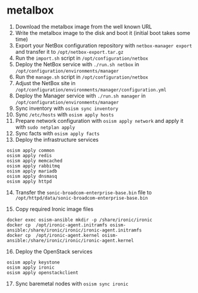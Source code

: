 # metalbox

1. Download the metalbox image from the well known URL
2. Write the metalbox image to the disk and boot it (initial boot takes some time)
3. Export your NetBox configuration repository with `netbox-manager export`
   and transfer it to `/opt/netbox-export.tar.gz`
4. Run the `import.sh` script in `/opt/configuration/netbox`
5. Deploy the NetBox service with `./run.sh netbox` in `/opt/configuration/environments/manager`
6. Run the `manage.sh` script in `/opt/configuration/netbox`
7. Adjust the NetBox site in `/opt/configuration/environments/manager/configuration.yml`
8. Deploy the Manager service with `./run.sh manager` in `/opt/configuration/environments/manager`
9. Sync inventory with `osism sync inventory`
10. Sync `/etc/hosts` with `osism apply hosts`
11. Prepare network configuration with `osism apply network` and apply it with `sudo netplan apply`
12. Sync facts with `osism apply facts`
13. Deploy the infrastructure services

   ```
   osism apply common
   osism apply redis
   osism apply memcached
   osism apply rabbitmq
   osism apply mariadb
   osism apply dnsmasq
   osism apply httpd
   ```

14. Transfer the `sonic-broadcom-enterprise-base.bin` file to
    `/opt/httpd/data/sonic-broadcom-enterprise-base.bin`

15. Copy required Ironic image files

   ```
   docker exec osism-ansible mkdir -p /share/ironic/ironic
   docker cp  /opt/ironic-agent.initramfs osism-ansible:/share/ironic/ironic/ironic-agent.initramfs
   docker cp  /opt/ironic-agent.kernel osism-ansible:/share/ironic/ironic/ironic-agent.kernel
   ```

16. Deploy the OpenStack services

   ```
   osism apply keystone
   osism apply ironic
   osism apply openstackclient
   ```

17. Sync baremetal nodes with `osism sync ironic`
